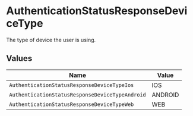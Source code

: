 # AuthenticationStatusResponseDeviceType

The type of device the user is using.


## Values

| Name                                            | Value                                           |
| ----------------------------------------------- | ----------------------------------------------- |
| `AuthenticationStatusResponseDeviceTypeIos`     | IOS                                             |
| `AuthenticationStatusResponseDeviceTypeAndroid` | ANDROID                                         |
| `AuthenticationStatusResponseDeviceTypeWeb`     | WEB                                             |